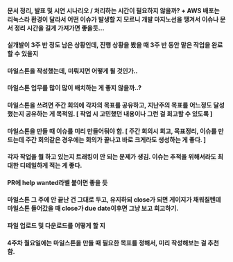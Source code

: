 #### 문서 정리, 발표 및 시연 시나리오 / 처리하는 시간이 필요하지 않을까? + AWS 배포는 리눅스라 환경이 달라서 어떤 이슈가 발생할 지 모르니 개발 마지노선을 땡겨서 이슈나 문서 정리 시간을 길게 가져가면 좋을듯...
#### 실개발이 3주 반 정도 남은 상황인데, 진행 상황을 봤을 때 3주 반 동안 맡은 작업을 완료할 수 있을지
#### 마일스톤을 작성했는데, 미뤄지면 어떻게 될 것인가.. 
#### 마일스톤 업무를 많이 많이 배치하는 게 좋지 않을까..? 
#### 마일스톤을 쓰려면 주간 회의에 각자의 목표를 공유하고, 지난주의 목표를 어느정도 달성했는지 공유하는 게 목적임. [ 작업 시 고민했던 내용이나 그런 걸 회고할 수 있도록 ]
#### 마일스톤을 만들 때 이슈를 미리 만들어둬야 함. [ 주간 회의시 회고, 목표정리, 이슈를 만드는데 주간 회의같은 경우에는 회의가 끝나고 바로 크게라도 생성하는 게 좋다. ]
#### 각자 작업을 뭘 하고 있는지 트래킹이 안 되는 문제가 생김. 이슈는 추적을 위해서라도 최대한 디테일하게 적는 게 좋다.
#### PR에 help wanted라벨 붙이면 좋을 듯 

#### 마일스톤 그 주에 안 끝난 건 그대로 두고, 유지하되 close가 되면 게이지가 채워질텐데 마일스톤 들어갔을 때 close가 due date이후면 그냥 보고 회고하기.
#### 파일 업로드 및 다운로드를 어떻게 할 지
#### 4주차 월요일에는 마일스톤을 만들 때 필요한 목표를 정해서, 미리 작성해보는 걸 추천함.
